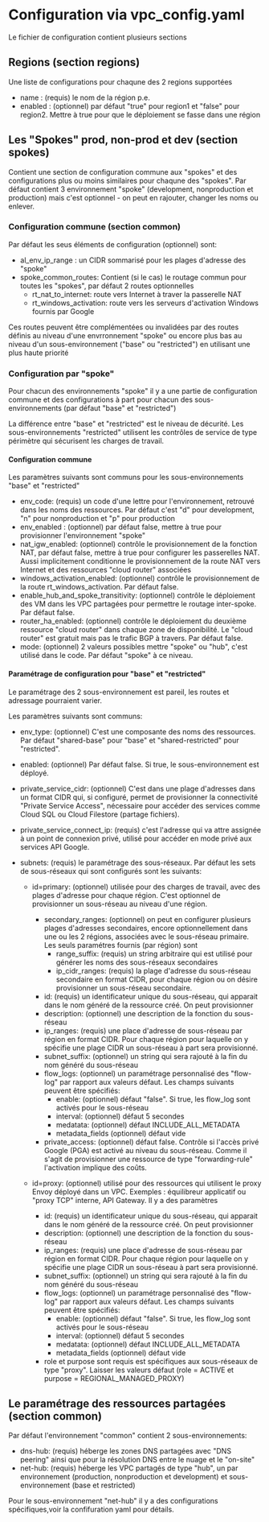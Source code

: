 # Configuration via vpc_config.yaml

Le fichier de configuration contient plusieurs sections

## Regions (section regions)

Une liste de configurations pour chaqune des 2 regions supportées

* name : (requis) le nom de la région p.e.
* enabled : (optionnel) par défaut "true" pour region1 et "false" pour region2. Mettre à true pour que le déploiement se fasse dans une région

## Les "Spokes" prod, non-prod et dev (section spokes)

Contient une section de configuration commune aux "spokes" et des configurations plus ou moins similaires pour chaqune des "spokes". Par défaut contient 3 environnement "spoke" (development, nonproduction et production) mais c'est optionnel - on peut en rajouter, changer les noms ou enlever.

### Configuration commune (section common)

Par défaut les seus éléments de configuration (optionnel) sont:

* al_env_ip_range : un CIDR sommarisé pour les plages d'adresse des "spoke"
* spoke_common_routes: Contient (si le cas) le routage commun pour toutes les "spokes", par défaut 2 routes optionnelles
  * rt_nat_to_internet: route vers Internet à traver la passerelle NAT
  * rt_windows_activation: route vers les serveurs d'activation Windows fournis par Google

Ces routes peuvent être complémentées ou invalidées par des routes définis au niveau d'une envrronnement "spoke" ou encore plus bas au niveau d'un sous-environnement ("base" ou "restricted") en utilisant une plus haute priorité

### Configuration par "spoke"

Pour chacun des environnements "spoke" il y a une partie de configuration commune et des configurations à part pour chacun des sous-environnements (par défaut "base" et "restricted")

La différence entre "base" et "restricted" est le niveau de décurité. Les sous-environnements "restricted" utilisent les contrôles de service de type périmètre qui sécurisent les charges de travail.

#### Configuration commune

Les paramètres suivants sont communs pour les sous-environnements "base" et "restricted"

* env_code: (requis) un code d'une lettre pour l'environnement, retrouvé dans les noms des ressources. Par défaut c'est "d" pour development, "n" pour nonproduction et "p" pour production
* env_enabled : (optionnel) par défaut false, mettre à true pour provisionner l'environnement "spoke"
* nat_igw_enabled: (optionnel) contrôle le provisionnement de la fonction NAT, par défaut false, mettre à true pour configurer les passerelles NAT. Aussi implicitement conditionne le provisionnement de la route NAT vers Internet et des ressources "cloud router" associées
* windows_activation_enabled: (optionnel) contrôle le provisionnement de la route rt_windows_activation. Par défaut false.
* enable_hub_and_spoke_transitivity: (optionnel) contrôle le déploiement des VM dans les VPC partagées pour permettre le routage inter-spoke. Par défaut false.
* router_ha_enabled: (optionnel) contrôle le déploiement du deuxième ressource "cloud router" dans chaque zone de disponibilité. Le "cloud router" est gratuit mais pas le trafic BGP à travers. Par défaut false.
* mode: (optionnel) 2 valeurs possibles mettre "spoke" ou "hub", c'est utilisé dans le code. Par défaut "spoke" à ce niveau.

#### Paramétrage de configuration pour "base" et "restricted"

Le paramétrage des 2 sous-environnement est pareil, les routes et adressage pourraient varier.

Les paramètres suivants sont communs:

* env_type: (optionnel) C'est une composante des noms des ressources. Par défaut "shared-base" pour "base" et "shared-restricted" pour "restricted".
* enabled: (optionnel) Par défaut false. Si true, le sous-environnement est déployé.
* private_service_cidr: (optionnel) C'est dans une plage d'adresses dans un format CIDR qui, si configuré, permet de provisionner la connectivité "Private Service Access", nécessaire pour accéder des services comme Cloud SQL ou Cloud Filestore (partage fichiers).
* private_service_connect_ip: (requis) c'est l'adresse qui va attre assignée à un point de connexion privé, utilisé pour accéder en mode privé aux services API Google.
* subnets: (requis) le paramétrage des sous-réseaux. Par défaut les sets de sous-réseaux qui sont configurés sont les suivants:

  * id=primary: (optionnel) utilisée pour des charges de travail, avec des plages d'adresse pour chaque région. C'est optionnel de provisionner un sous-réseau au niveau d'une région.

    * secondary_ranges: (optionnel) on peut en configurer plusieurs plages d'adresses secondaires, encore optionnellement dans une ou les 2 régions, associées avec le sous-réseau primaire. Les seuls paramétres fournis (par région) sont
      * range_suffix: (requis) un string arbitraire qui est utilisé pour générer les noms des sous-réseaux secondaires
      * ip_cidr_ranges: (requis) la plage d'adresse du sous-réseau secondaire en format CIDR, pour chaque région ou on désire provisionner un sous-réseau secondaire.
    * id: (requis) un identificateur unique du sous-réseau, qui apparait dans le nom généré de la ressource créé. On peut provisionner
    * description: (optionnel) une description de la fonction du sous-réseau
    * ip_ranges: (requis) une place d'adresse de sous-réseau par région en format CIDR. Pour chaque région pour laquelle on y spécifie une plage CIDR un sous-réseau à part sera provisionné.
    * subnet_suffix: (optionnel) un string qui sera rajouté à la fin du nom généré du sous-réseau
    * flow_logs: (optionnel) un paramétrage personnalisé des "flow-log" par rapport aux valeurs défaut. Les champs suivants peuvent être spécifiés:
      * enable: (optionnel) défaut "false". Si true, les flow_log sont activés pour le sous-réseau
      * interval: (optionnel) défaut 5 secondes
      * medatata: (optionnel) défaut INCLUDE_ALL_METADATA
      * metadata_fields (optionnel) défaut vide
    * private_access: (optionnel) défaut false. Contrôle si l'accès privé Google (PGA) est  activé au niveau du sous-réseau. Comme il s'agit de provisionner une ressource de type "forwarding-rule" l'activation implique des coûts.
  * id=proxy: (optionnel) utilisé pour des ressources qui utilisent le proxy Envoy déployé dans un VPC. Exemples : équilibreur applicatif ou "proxy TCP" interne, API Gateway. Il y a des paramètres

    * id: (requis) un identificateur unique du sous-réseau, qui apparait dans le nom généré de la ressource créé. On peut provisionner
    * description: (optionnel) une description de la fonction du sous-réseau
    * ip_ranges: (requis) une place d'adresse de sous-réseau par région en format CIDR. Pour chaque région pour laquelle on y spécifie une plage CIDR un sous-réseau à part sera provisionné.
    * subnet_suffix: (optionnel) un string qui sera rajouté à la fin du nom généré du sous-réseau
    * flow_logs: (optionnel) un paramétrage personnalisé des "flow-log" par rapport aux valeurs défaut. Les champs suivants peuvent être spécifiés:
      * enable: (optionnel) défaut "false". Si true, les flow_log sont activés pour le sous-réseau
      * interval: (optionnel) défaut 5 secondes
      * medatata: (optionnel) défaut INCLUDE_ALL_METADATA
      * metadata_fields (optionnel) défaut vide
    * role et purpose sont requis est spécifiques aux sous-réseaux de type "proxy". Laisser les valeurs défaut (role = ACTIVE et purpose = REGIONAL_MANAGED_PROXY)

## Le paramétrage des ressources partagées (section common)

Par défaut l'environnement "common" contient 2 sous-environnements:

* dns-hub: (requis) héberge les zones DNS partagées avec "DNS peering"  ainsi que pour la résolution DNS entre le nuage et le "on-site"
* net-hub: (requis) héberge les VPC partagés de type "hub", un par environnement (production, nonproduction et development) et sous-environnement (base et restricted)

Pour le sous-environnement "net-hub" il y a des configurations spécifiques,voir la confifuration yaml pour détails.
